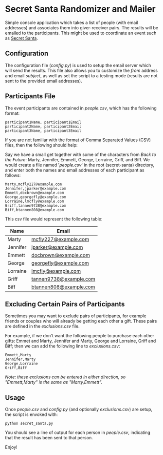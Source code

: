 # Secret Santa Randomizer and Mailer

Simple console application which takes a list of people (with email addresses)
and associates them into giver-receiver pairs. The results will be emailed to 
the participants. This might be used to coordinate an event such as 
[Secret Santa](https://en.wikipedia.org/wiki/Secret_Santa).

## Configuration

The configuration file (_config.py_) is used to setup the email server which
will send the results. This file also allows you to customize the _from_ address
and email _subject_, as well as set the script to a testing mode (results are not
sent to the provided email addresses).

## Participants File
The event participants are contained in _people.csv_, which has the following
format:

```
participant1Name, participant1Email  
participant2Name, participant2Email  
participant3Name, participant3Email  
```

If you are not familiar with the format of Comma Separated Values (CSV) files, 
then the following should help:

Say we have a small get together with some of the characters from 
_Back to the Future_: Marty, Jennifer, Emmett, George, Lorraine, Griff, 
and Biff. We would create a file named '_people.csv_' in the root
(secret-santa) directory, and enter both the names and email addresses
of each participant as follows:

```
Marty,mcfly227@example.com
Jennifer,jparker@example.com
Emmett,docbrown@example.com
George,georgefly@example.com
Lorraine,lmcfly@example.com
Griff,tannen9738@example.com
Biff,btannen808@example.com
```

This csv file would represent the following table:

|Name    |Email                  |
|--------|-----------------------|
|Marty   |mcfly227@example.com   |
|Jennifer|jparker@example.com    |
|Emmett  |docbrown@example.com   |
|George  |georgefly@example.com  |
|Lorraine|lmcfly@example.com     |
|Griff   |tannen9738@example.com |
|Biff    |btannen808@example.com |

## Excluding Certain Pairs of Participants

Sometimes you may want to exclude pairs of participants, for example friends or
couples who will already be getting each other a gift. These pairs are 
defined in the _exclusions.csv_ file.

For example, if we don't want the following people to purchase each other gifts:
Emmet and Marty, Jennifer and Marty, George and Lorraine, Griff and Biff;
then we can add the following line to _exclusions.csv_:

```
Emmett,Marty
Jennifer,Marty
George,Lorraine
Griff,Biff
```

_Note: these exclusions can be entered in either direction, so "Emmett,Marty" is
 the same as "Marty,Emmett"._

## Usage

Once _people.csv_ and _config.py_ (and optionally _exclusions.csv_) are 
setup, the script is envoked with:

```
python secret_santa.py
```

You should see a line of output for each person in _people.csv_, indicating 
that the result has been sent to that person.

Enjoy!
